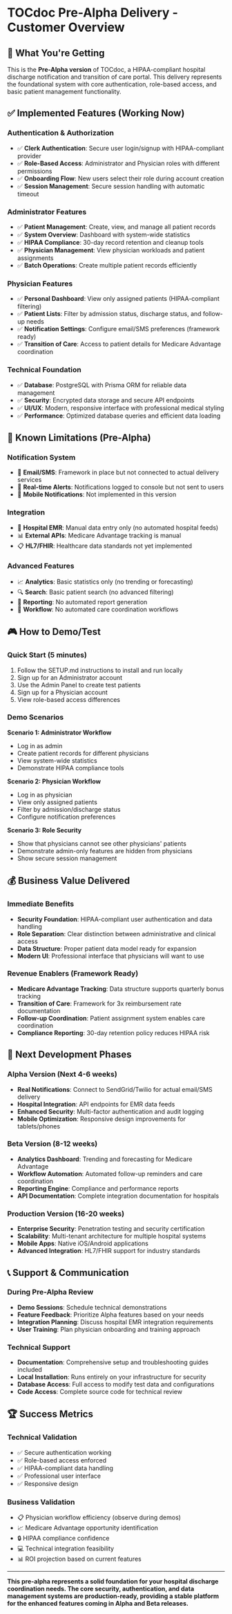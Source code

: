 # TOCdoc Pre-Alpha Delivery - Customer Overview

## 🎯 What You're Getting

This is the **Pre-Alpha version** of TOCdoc, a HIPAA-compliant hospital discharge notification and transition of care portal. This delivery represents the foundational system with core authentication, role-based access, and basic patient management functionality.

## ✅ Implemented Features (Working Now)

### Authentication & Authorization
- ✅ **Clerk Authentication**: Secure user login/signup with HIPAA-compliant provider
- ✅ **Role-Based Access**: Administrator and Physician roles with different permissions
- ✅ **Onboarding Flow**: New users select their role during account creation
- ✅ **Session Management**: Secure session handling with automatic timeout

### Administrator Features
- ✅ **Patient Management**: Create, view, and manage all patient records
- ✅ **System Overview**: Dashboard with system-wide statistics
- ✅ **HIPAA Compliance**: 30-day record retention and cleanup tools
- ✅ **Physician Management**: View physician workloads and patient assignments
- ✅ **Batch Operations**: Create multiple patient records efficiently

### Physician Features
- ✅ **Personal Dashboard**: View only assigned patients (HIPAA-compliant filtering)
- ✅ **Patient Lists**: Filter by admission status, discharge status, and follow-up needs
- ✅ **Notification Settings**: Configure email/SMS preferences (framework ready)
- ✅ **Transition of Care**: Access to patient details for Medicare Advantage coordination

### Technical Foundation
- ✅ **Database**: PostgreSQL with Prisma ORM for reliable data management
- ✅ **Security**: Encrypted data storage and secure API endpoints
- ✅ **UI/UX**: Modern, responsive interface with professional medical styling
- ✅ **Performance**: Optimized database queries and efficient data loading

## 🚧 Known Limitations (Pre-Alpha)

### Notification System
- 📧 **Email/SMS**: Framework in place but not connected to actual delivery services
- 🔔 **Real-time Alerts**: Notifications logged to console but not sent to users
- 📱 **Mobile Notifications**: Not implemented in this version

### Integration
- 🏥 **Hospital EMR**: Manual data entry only (no automated hospital feeds)
- 📊 **External APIs**: Medicare Advantage tracking is manual
- 📋 **HL7/FHIR**: Healthcare data standards not yet implemented

### Advanced Features
- 📈 **Analytics**: Basic statistics only (no trending or forecasting)
- 🔍 **Search**: Basic patient search (no advanced filtering)
- 📄 **Reporting**: No automated report generation
- 🔄 **Workflow**: No automated care coordination workflows

## 🎮 How to Demo/Test

### Quick Start (5 minutes)
1. Follow the SETUP.md instructions to install and run locally
2. Sign up for an Administrator account
3. Use the Admin Panel to create test patients
4. Sign up for a Physician account
5. View role-based access differences

### Demo Scenarios

**Scenario 1: Administrator Workflow**
- Log in as admin
- Create patient records for different physicians
- View system-wide statistics
- Demonstrate HIPAA compliance tools

**Scenario 2: Physician Workflow**
- Log in as physician
- View only assigned patients
- Filter by admission/discharge status
- Configure notification preferences

**Scenario 3: Role Security**
- Show that physicians cannot see other physicians' patients
- Demonstrate admin-only features are hidden from physicians
- Show secure session management

## 💰 Business Value Delivered

### Immediate Benefits
- **Security Foundation**: HIPAA-compliant user authentication and data handling
- **Role Separation**: Clear distinction between administrative and clinical access
- **Data Structure**: Proper patient data model ready for expansion
- **Modern UI**: Professional interface that physicians will want to use

### Revenue Enablers (Framework Ready)
- **Medicare Advantage Tracking**: Data structure supports quarterly bonus tracking
- **Transition of Care**: Framework for 3x reimbursement rate documentation
- **Follow-up Coordination**: Patient assignment system enables care coordination
- **Compliance Reporting**: 30-day retention policy reduces HIPAA risk

## 🚀 Next Development Phases

### Alpha Version (Next 4-6 weeks)
- **Real Notifications**: Connect to SendGrid/Twilio for actual email/SMS delivery
- **Hospital Integration**: API endpoints for EMR data feeds
- **Enhanced Security**: Multi-factor authentication and audit logging
- **Mobile Optimization**: Responsive design improvements for tablets/phones

### Beta Version (8-12 weeks)
- **Analytics Dashboard**: Trending and forecasting for Medicare Advantage
- **Workflow Automation**: Automated follow-up reminders and care coordination
- **Reporting Engine**: Compliance and performance reports
- **API Documentation**: Complete integration documentation for hospitals

### Production Version (16-20 weeks)
- **Enterprise Security**: Penetration testing and security certification
- **Scalability**: Multi-tenant architecture for multiple hospital systems
- **Mobile Apps**: Native iOS/Android applications
- **Advanced Integration**: HL7/FHIR support for industry standards

## 📞 Support & Communication

### During Pre-Alpha Review
- **Demo Sessions**: Schedule technical demonstrations
- **Feature Feedback**: Prioritize Alpha features based on your needs
- **Integration Planning**: Discuss hospital EMR integration requirements
- **User Training**: Plan physician onboarding and training approach

### Technical Support
- **Documentation**: Comprehensive setup and troubleshooting guides included
- **Local Installation**: Runs entirely on your infrastructure for security
- **Database Access**: Full access to modify test data and configurations
- **Code Access**: Complete source code for technical review

## 🏆 Success Metrics

### Technical Validation
- ✅ Secure authentication working
- ✅ Role-based access enforced
- ✅ HIPAA-compliant data handling
- ✅ Professional user interface
- ✅ Responsive design

### Business Validation
- 📋 Physician workflow efficiency (observe during demos)
- 📈 Medicare Advantage opportunity identification
- 🔒 HIPAA compliance confidence
- 💻 Technical integration feasibility
- 📊 ROI projection based on current features

---

**This pre-alpha represents a solid foundation for your hospital discharge coordination needs. The core security, authentication, and data management systems are production-ready, providing a stable platform for the enhanced features coming in Alpha and Beta releases.** 